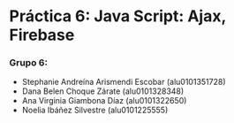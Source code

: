 # Práctica 6: Java Script: Ajax, Firebase

### Grupo 6: 
* Stephanie Andreína Arismendi Escobar (alu0101351728)
* Dana Belen Choque Zárate (alu0101328348)
* Ana Virginia Giambona Díaz (alu0101322650)
* Noelia Ibáñez Silvestre (alu0101225555)